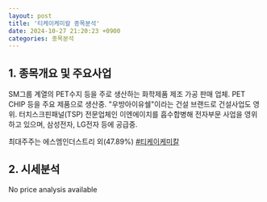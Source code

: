 ```yaml
---
layout: post
title: '티케이케미칼 종목분석'
date: 2024-10-27 21:20:23 +0900
categories: 종목분석
---
```


## 1. 종목개요 및 주요사업

SM그룹 계열의 PET수지 등을 주로 생산하는 화학제품 제조 가공 판매 업체. PET CHIP 등을 주요 제품으로 생산중. "우방아이유쉘"이라는 건설 브랜드로 건설사업도 영위. 터치스크핀패널(TSP) 전문업체인 이엔에이치를 흡수합병해 전자부문 사업을 영위하고 있으며, 삼성전자, LG전자 등에 공급중.

최대주주는 에스엠인더스트리 외(47.89%)
[#티케이케미칼](#)

## 2. 시세분석

No price analysis available
